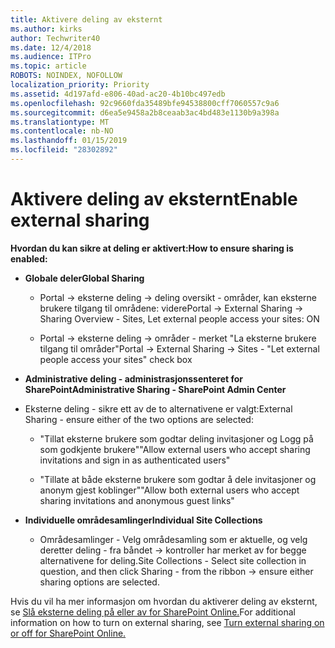 ```yaml
---
title: Aktivere deling av eksternt
ms.author: kirks
author: Techwriter40
ms.date: 12/4/2018
ms.audience: ITPro
ms.topic: article
ROBOTS: NOINDEX, NOFOLLOW
localization_priority: Priority
ms.assetid: 4d197afd-e806-40ad-ac20-4b10bc497edb
ms.openlocfilehash: 92c9660fda35489bfe94538800cff7060557c9a6
ms.sourcegitcommit: d6ea5e9458a2b8ceaab3ac4bd483e1130b9a398a
ms.translationtype: MT
ms.contentlocale: nb-NO
ms.lasthandoff: 01/15/2019
ms.locfileid: "28302892"
---
```

# <a name="enable-external-sharing"></a><span data-ttu-id="e823a-102">Aktivere deling av eksternt</span><span class="sxs-lookup"><span data-stu-id="e823a-102">Enable external sharing</span></span>

 <span data-ttu-id="e823a-103">**Hvordan du kan sikre at deling er aktivert:**</span><span class="sxs-lookup"><span data-stu-id="e823a-103">**How to ensure sharing is enabled:**</span></span>
  
- <span data-ttu-id="e823a-104">**Globale deler**</span><span class="sxs-lookup"><span data-stu-id="e823a-104">**Global Sharing**</span></span>
    
  - <span data-ttu-id="e823a-105">Portal -\> eksterne deling -\> deling oversikt - områder, kan eksterne brukere tilgang til områdene: videre</span><span class="sxs-lookup"><span data-stu-id="e823a-105">Portal -\> External Sharing -\> Sharing Overview - Sites, Let external people access your sites: ON</span></span>
    
  - <span data-ttu-id="e823a-106">Portal -\> eksterne deling -\> områder - merket "La eksterne brukere tilgang til områder"</span><span class="sxs-lookup"><span data-stu-id="e823a-106">Portal -\> External Sharing -\> Sites - "Let external people access your sites" check box</span></span>
    
- <span data-ttu-id="e823a-107">**Administrative deling - administrasjonssenteret for SharePoint**</span><span class="sxs-lookup"><span data-stu-id="e823a-107">**Administrative Sharing - SharePoint Admin Center**</span></span>
    
- <span data-ttu-id="e823a-108">Eksterne deling - sikre ett av de to alternativene er valgt:</span><span class="sxs-lookup"><span data-stu-id="e823a-108">External Sharing - ensure either of the two options are selected:</span></span>
    
  - <span data-ttu-id="e823a-109">"Tillat eksterne brukere som godtar deling invitasjoner og Logg på som godkjente brukere"</span><span class="sxs-lookup"><span data-stu-id="e823a-109">"Allow external users who accept sharing invitations and sign in as authenticated users"</span></span>
    
  - <span data-ttu-id="e823a-110">"Tillate at både eksterne brukere som godtar å dele invitasjoner og anonym gjest koblinger"</span><span class="sxs-lookup"><span data-stu-id="e823a-110">"Allow both external users who accept sharing invitations and anonymous guest links"</span></span>
    
- <span data-ttu-id="e823a-111">**Individuelle områdesamlinger**</span><span class="sxs-lookup"><span data-stu-id="e823a-111">**Individual Site Collections**</span></span>
    
  - <span data-ttu-id="e823a-112">Områdesamlinger - Velg områdesamling som er aktuelle, og velg deretter deling - fra båndet -\> kontroller har merket av for begge alternativene for deling.</span><span class="sxs-lookup"><span data-stu-id="e823a-112">Site Collections - Select site collection in question, and then click Sharing - from the ribbon -\> ensure either sharing options are selected.</span></span>
    
<span data-ttu-id="e823a-113">Hvis du vil ha mer informasjon om hvordan du aktiverer deling av eksternt, se [Slå eksterne deling på eller av for SharePoint Online.](https://go.microsoft.com/fwlink/?linkid=2047681&amp;clcid=0x409)</span><span class="sxs-lookup"><span data-stu-id="e823a-113">For additional information on how to turn on external sharing, see [Turn external sharing on or off for SharePoint Online.](https://go.microsoft.com/fwlink/?linkid=2047681&amp;clcid=0x409)</span></span>
  

